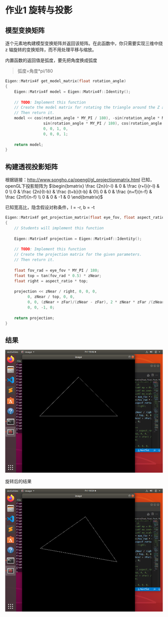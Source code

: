 # 作业1 旋转与投影
## 模型变换矩阵
逐个元素地构建模型变换矩阵并返回该矩阵。在此函数中，你只需要实现三维中绕z 轴旋转的变换矩阵，而不用处理平移与缩放。

内置函数的返回值是弧度，要先把角度换成弧度
> 弧度=角度*pi/180

```c++
Eigen::Matrix4f get_model_matrix(float rotation_angle)
{
    Eigen::Matrix4f model = Eigen::Matrix4f::Identity();
    
    // TODO: Implement this function
    // Create the model matrix for rotating the triangle around the Z axis.
    // Then return it.
    model << cos(rotation_angle * MY_PI / 180), -sin(rotation_angle * MY_PI / 180), 0, 0,
                 sin(rotation_angle * MY_PI / 180), cos(rotation_angle * MY_PI / 180), 0, 0,
                 0, 0, 1, 0,
                 0, 0, 0, 1;
      
    return model;
}
```
## 构建透视投影矩阵
根据链接：http://www.songho.ca/opengl/gl_projectionmatrix.html 已知，openGL下投影矩阵为
$\begin{bmatrix} \frac {2n}{r-l} & 0 & \frac {r+l}{r-l} & 0 \\ 0 & \frac {2n}{t-b} & \frac {t+b}{t-b} & 0\\ 0 & 0 & \frac {n+f}{n-f} & \frac {2nf}{n-f} \\ 0 & 0 & -1 & 0 \end{bmatrix}$

已知宽高比，隐含假设对称条件，l = -r, b = -t
```c++
Eigen::Matrix4f get_projection_matrix(float eye_fov, float aspect_ratio,float zNear, float zFar)
{
    // Students will implement this function

    Eigen::Matrix4f projection = Eigen::Matrix4f::Identity();

    // TODO: Implement this function
    // Create the projection matrix for the given parameters.
    // Then return it.

    float fov_rad = eye_fov * MY_PI / 180;
    float top = tan(fov_rad * 0.5) * zNear;
    float right = aspect_ratio * top;

    projection << zNear / right, 0, 0, 0,
          0, zNear / top, 0, 0,
          0, 0, (zNear + zFar)/(zNear - zFar), 2 * zNear * zFar /(zNear - zFar),
          0, 0, -1, 0;

    return projection;
}
```

## 结果

![image](./image/assignment1.png)

旋转后的结果

![image](./image/assignment1-1.png)